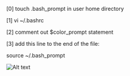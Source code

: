 
[0] touch .bash_prompt in user home directory

[1] vi ~/.bashrc

[2] comment out $color_prompt statement

[3] add this line to the end of the file:

source ~/.bash_prompt

![Alt text](/screenshot.png?raw=true "screenshot")